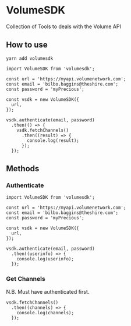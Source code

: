 # VolumeSDK

Collection of Tools to deals with the Volume API 

## How to use

`yarn add volumesdk`

```$xslt
import VolumeSDK from 'volumesdk';

const url = 'https://myapi.volumenetwork.com';
const email = 'bilbo.baggins@theshire.com';
const password = 'myPrecious';

const vsdk = new VolumeSDK({
  url,
});

vsdk.authenticate(email, password)
  .then(() => {
    vsdk.fetchChannels()
      .then((result) => {
        console.log(result);
      });
  });

```

## Methods

### Authenticate

```$xslt
import VolumeSDK from 'volumesdk';

const url = 'https://myapi.volumenetwork.com';
const email = 'bilbo.baggins@theshire.com';
const password = 'myPrecious';

const vsdk = new VolumeSDK({
  url,
});

vsdk.authenticate(email, password)
  .then((userinfo) => {
    console.log(userinfo);
  });

```

### Get Channels

N.B. Must have authenticated first.

```$xslt
vsdk.fetchChannels()
  .then((channels) => {
    console.log(channels);
  });

```